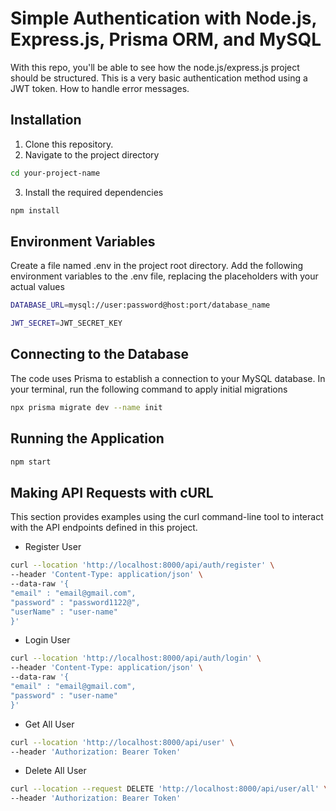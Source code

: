 # Simple Authentication with Node.js, Express.js, Prisma ORM, and MySQL

With this repo, you'll be able to see how the node.js/express.js project should be structured. This is a very basic authentication method using a JWT token. How to handle error messages.

## Installation

1. Clone this repository.
2. Navigate to the project directory

```bash
cd your-project-name
```

3. Install the required dependencies

```bash
npm install
```

## Environment Variables

Create a file named .env in the project root directory.
Add the following environment variables to the .env file, replacing the placeholders with your actual values

```bash
DATABASE_URL=mysql://user:password@host:port/database_name
```

```bash
JWT_SECRET=JWT_SECRET_KEY
```

## Connecting to the Database

The code uses Prisma to establish a connection to your MySQL database.
In your terminal, run the following command to apply initial migrations

```bash
npx prisma migrate dev --name init
```

## Running the Application

```bash
npm start
```

## Making API Requests with cURL

This section provides examples using the curl command-line tool to interact with the API endpoints defined in this project.

- Register User

```bash
curl --location 'http://localhost:8000/api/auth/register' \
--header 'Content-Type: application/json' \
--data-raw '{
"email" : "email@gmail.com",
"password" : "password1122@",
"userName" : "user-name"
}'
```

- Login User

```bash
curl --location 'http://localhost:8000/api/auth/login' \
--header 'Content-Type: application/json' \
--data-raw '{
"email" : "email@gmail.com",
"password" : "user-name"
}'
```

- Get All User

```bash
curl --location 'http://localhost:8000/api/user' \
--header 'Authorization: Bearer Token'
```

- Delete All User

```bash
curl --location --request DELETE 'http://localhost:8000/api/user/all' \
--header 'Authorization: Bearer Token'
```
